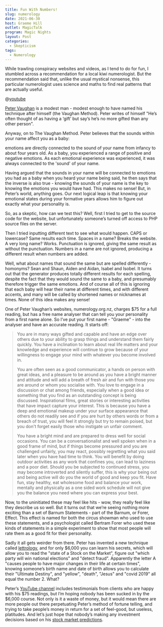 ```yaml
---
title: Fun With Numbers!
slug: numerology
date: 2021-06-30
host: Graeme Hill
outlet: MagicTalk
program: Magic Nights
layout: Post
categories:
  - Skepticism
tags:
  - Numerology
---
```


While trawling conspiracy websites and videos, as I tend to do for fun, I stumbled across a recommendation for a local kiwi numerologist. But the recommendation said that, unlike the usual mystical nonsense, this particular numerologist uses science and maths to find real patterns that are actually useful.

<!-- more -->

@[youtube](https://youtu.be/Rq06A1ielMU?t=60)

[Peter Vaughan](https://www.petervaughan.net/) is a modest man - modest enough to have named his technique after himself (the Vaughan Method). Peter writes of himself "He’s often thought of as having a ‘gift’ but say’s he’s no more gifted than any other person".

Anyway, on to The Vaughan Method. Peter believes that the sounds within your name affect you as a baby:

emotions are directly connected to the sound of your name from infancy to about four years old. As a baby, you experienced a range of positive and negative emotions. As each emotional experience was experienced, it was always connected to the 'sound' of your name.

Having argued that the sounds in your name will be connected to emotions you had as a baby when you heard your name being said, he then says that the inverse is also true - knowing the sounds of your name is the key to knowing the emotions you would have had. This makes no sense! But, in Peter’s world, anything goes. Our next logical leap is that knowing your emotional states during your formative years allows him to figure out exactly what your personality is.

So, as a skeptic, how can we test this? Well, first I tried to get to the source code for the website, but unfortunately someone’s turned off access to PHP source files on the server.

Then I tried inputting different text to see what would happen. CAPS or lowercase? Same results each time. Spaces in a name? Breaks the website. A very long name? Works. Punctuation is ignored, giving the same result as without the punctuation. Numbers in a name are not ignored, producing a different result when numbers are added.

Well, what about names that sound the same but are spelled differently - homonyms? Sean and Shaun, Aiden and Aidan, Isabel and Isobel. It turns out that the generator produces totally different results for each spelling, despite the fact that they would sound the same to a baby, and presumably therefore trigger the same emotions. And of course all of this is ignoring that each baby will hear their name at different times, and with different accents, and many will be called by shortened names or nicknames at times. None of this idea makes any sense!

One of Peter Vaughan’s websites, numerology.org.nz, charges $75 for a full reading, but has a free name analyser that can tell you your personality from a first name alone. So I’ve put your first name - "Graeme" - into the analyser and have an accurate reading. It starts off:

> You are in many ways gifted and capable and have an edge over others due to your ability to grasp things and understand them fairly quickly. You have a inclination to learn about real life matters and your knowledge and experience will continue to grow because of your willingness to engage your mind with whatever you become involved in.
>
> You are often seen as a good communicator, a hands on person with great ideas, and a pleasure to be around as you have a bright manner and attitude and will add a breath of fresh air and fun with those you are around or whom you socialise with. You love to engage in a discussion or chat among friends, especially when a good idea or something that you find as an outstanding concept is being discussed. Inspirational films, great stories or interesting activities that have impact capture your interest. This is because you have a deep and emotional makeup under your surface appearance that others do not readily see and if you are hurt by others words or from a breach of trust, you will feel it strongly but try to remain poised, but you don't forget easily those who instigate un unfair comment.
>
> You have a bright mind and are prepared to dress well for social occasions. You can be a conversationalist and well spoken when in a good frame of mind, but if things become pressured and you are challenged unfairly, you may react, possibly regretting what you said later when you have had time to think. You will benefit by doing outdoor activities as any work that confines you, can lead to laziness and a poor diet. Should you be subjected to continued stress, you may become introverted and silently suffer, this is why your being out and being active will do you the world of good and keep you fit. Have fun, stay healthy, eat wholesome food and balance your work, mentally and physically as a one sided work schedule will not give you the balance you need where you can express your best.

Now, to the uninitiated these may feel like hits - wow, they really feel like they describe us so well. But it turns out that we’re seeing nothing more exciting than a set of Barnum Statements - part of the Barnum, or Forer, Effect. This effect is named for both the circus showman who used to use these statements, and a psychologist called Bertram Forer who used these kinds of statements in a simple experiment to show that most people will rate them as a good fit for their personality.

Sadly it all gets weirder from there. Peter has invented a new technique called [lettrology](https://www.petervaughan.net/introduction-to-lettrology/), and for only $6,000 you can learn his secrets, which will allow you to read the "state of a Stock on the Market", figure out "which party will win national elections" and "detect fraud". Apparently the letter A "causes people to have major changes in their life at certain times", knowing someone’s birth name and date of birth allows you to calculate their "Ultimate Destiny", and "yellow", "death", "Jesus" and "covid 2019" all equal the number 2. What?

Peter’s [YouTube channel](https://www.youtube.com/channel/UCgA94U5pUrZAGiGKZL-ZqYQ) includes testimonials from clients who are happy with his $75 readings, but I’m hoping nobody has been sucked in by the $6,000 course. Not only is it a waste of money, but it would mean there are more people out there perpetuating Peter’s method of fortune telling, and trying to take people’s money in return for a set of feel-good, but useless, platitudes. And let’s just hope that nobody’s making any investment decisions based on his [stock market predictions](https://www.petervaughan.net/stockflow/).
